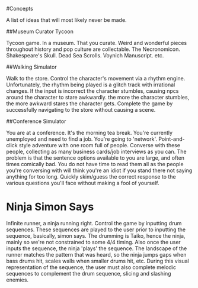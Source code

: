 #Concepts

A list of ideas that will most likely never be made.

##Museum Curator Tycoon

Tycoon game. In a museum. That you curate.
Weird and wonderful pieces throughout history and pop culture are collectable.
The Necronomicon. Shakespeare's Skull. Dead Sea Scrolls. Voynich Manuscript. etc.

##Walking Simulator

Walk to the store. Control the character's movement via a rhythm engine.
Unfortunately, the rhythm being played is a glitch track with irrational changes.
If the input is incorrect the character stumbles, causing npcs around the character
to stare awkwardly. the more the character stumbles, the more awkward stares the
character gets. Complete the game by successfully navigating to the store without
causing a scene.

##Conference Simulator

You are at a conference. It's the morning tea break. You're currently unemployed
and need to find a job. You're going to 'network'. Point-and-click style adventure
with one room full of people. Converse with these people, collecting as many business
cards/job interviews as you can. The problem is that the sentence options available to
you are large, and often times comically bad. You do not have time to read them all
as the people you're conversing with will think you're an idiot if you stand there
not saying anything for too long. Quickly skim/guess the correct response to the various
questions you'll face without making a fool of yourself.

# Ninja Simon Says

Infinite runner, a ninja running right. Control the game by inputting drum sequences.
These sequences are played to the user prior to inputting the sequence, basically, simon says.
The drumming is Taiko, hence the ninja, mainly so we're not constrained to some 4/4 timing.
Also once the user inputs the sequence, the ninja 'plays' the sequence. The landscape of the
runner matches the pattern that was heard, so the ninja jumps gaps when bass drums hit,
scales walls when smaller drums hit, etc. During this visual representation of the sequence,
the user must also complete melodic sequences to complement the drum sequence, slicing
and slashing enemies.
